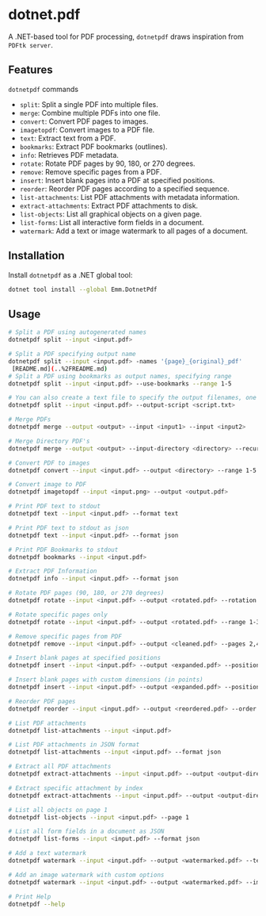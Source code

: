 ﻿# dotnet.pdf

A .NET-based tool for PDF processing, `dotnetpdf` draws  inspiration from `PDFtk server`. 

## Features

`dotnetpdf` commands

- `split`: Split a single PDF into multiple files.
- `merge`: Combine multiple PDFs into one file.
- `convert`: Convert PDF pages to images.
- `imagetopdf`: Convert images to a PDF file.
- `text`: Extract text from a PDF.
- `bookmarks`: Extract PDF bookmarks (outlines).
- `info`: Retrieves PDF metadata.
- `rotate`: Rotate PDF pages by 90, 180, or 270 degrees.
- `remove`: Remove specific pages from a PDF.
- `insert`: Insert blank pages into a PDF at specified positions.
- `reorder`: Reorder PDF pages according to a specified sequence.
- `list-attachments`: List PDF attachments with metadata information.
- `extract-attachments`: Extract PDF attachments to disk.
- `list-objects`: List all graphical objects on a given page.
- `list-forms`: List all interactive form fields in a document.
- `watermark`: Add a text or image watermark to all pages of a document.

## Installation

Install `dotnetpdf` as a .NET global tool:

```bash
dotnet tool install --global Emm.DotnetPdf
```

## Usage

```bash
# Split a PDF using autogenerated names
dotnetpdf split --input <input.pdf>

# Split a PDF specifying output name
dotnetpdf split --input <input.pdf> -names '{page}_{original}_pdf'
 [README.md](..%2FREADME.md)
# Split a PDF using bookmarks as output names, specifying range
dotnetpdf split --input <input.pdf> --use-bookmarks --range 1-5

# You can also create a text file to specify the output filenames, one filename per pdf page
dotnetpdf split --input <input.pdf> --output-script <script.txt>

# Merge PDFs
dotnetpdf merge --output <output> --input <input1> --input <input2> 

# Merge Directory PDF's
dotnetpdf merge --output <output> --input-directory <directory> --recursive false

# Convert PDF to images
dotnetpdf convert --input <input.pdf> --output <directory> --range 1-5 --encoder .png --dpi 100

# Convert image to PDF
dotnetpdf imagetopdf --input <input.png> --output <output.pdf>

# Print PDF text to stdout
dotnetpdf text --input <input.pdf> --format text

# Print PDF text to stdout as json
dotnetpdf text --input <input.pdf> --format json

# Print PDF Bookmarks to stdout
dotnetpdf bookmarks --input <input.pdf>

# Extract PDF Information
dotnetpdf info --input <input.pdf> --format json

# Rotate PDF pages (90, 180, or 270 degrees)
dotnetpdf rotate --input <input.pdf> --output <rotated.pdf> --rotation 180

# Rotate specific pages only
dotnetpdf rotate --input <input.pdf> --output <rotated.pdf> --range 1-3 --rotation 90

# Remove specific pages from PDF
dotnetpdf remove --input <input.pdf> --output <cleaned.pdf> --pages 2,4,6

# Insert blank pages at specified positions
dotnetpdf insert --input <input.pdf> --output <expanded.pdf> --positions 1:2,5:1

# Insert blank pages with custom dimensions (in points)
dotnetpdf insert --input <input.pdf> --output <expanded.pdf> --positions 3:1 --width 595 --height 842

# Reorder PDF pages
dotnetpdf reorder --input <input.pdf> --output <reordered.pdf> --order 3,1,2,4

# List PDF attachments
dotnetpdf list-attachments --input <input.pdf>

# List PDF attachments in JSON format
dotnetpdf list-attachments --input <input.pdf> --format json

# Extract all PDF attachments
dotnetpdf extract-attachments --input <input.pdf> --output <output-directory>

# Extract specific attachment by index
dotnetpdf extract-attachments --input <input.pdf> --output <output-directory> --index 0

# List all objects on page 1
dotnetpdf list-objects --input <input.pdf> --page 1

# List all form fields in a document as JSON
dotnetpdf list-forms --input <input.pdf> --format json

# Add a text watermark
dotnetpdf watermark --input <input.pdf> --output <watermarked.pdf> --text "CONFIDENTIAL"

# Add an image watermark with custom options
dotnetpdf watermark --input <input.pdf> --output <watermarked.pdf> --image <logo.png> --scale 0.5 --opacity 128

# Print Help
dotnetpdf --help
```

